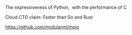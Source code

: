 The expressiveness of Python,  with the performance of C

Cloud CTO claim: Faster than Go and Rust

https://github.com/modularml/mojo